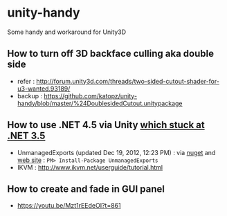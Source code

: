 # unity-handy
Some handy and workaround for Unity3D

How to turn off 3D backface culling aka double side
---
* refer : http://forum.unity3d.com/threads/two-sided-cutout-shader-for-u3-wanted.93189/
* backup : https://github.com/katopz/unity-handy/blob/master/%24DoublesidedCutout.unitypackage

How to use .NET 4.5 via Unity [which stuck at .NET 3.5](http://blogs.unity3d.com/2014/05/20/the-future-of-scripting-in-unity/)
---
* UnmanagedExports (updated Dec 19, 2012, 12:23 PM) : via [nuget](https://www.nuget.org/packages/UnmanagedExports) and [web site]( https://sites.google.com/site/robertgiesecke/Home/uploads/unmanagedexports) : `PM> Install-Package UnmanagedExports`
* IKVM : http://www.ikvm.net/userguide/tutorial.html

How to create and fade in GUI panel
---
* https://youtu.be/Mzt1rEEdeOI?t=861
